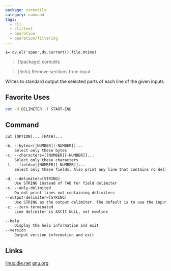 ```yaml
---
package: coreutils
category: command
tags:
  - cli
  - cli/text
  - operation
  - operation/filtering
---
```


`$= dv.el('span',dv.current().file.mtime)`
> [!package] coreutils

> [!info] Remove sections from input

Writes to standard output the selected parts of each line of the given inputs

## Favorite Uses
```sh
cut -d DELIMETER -f START-END
```

## Command
```txt
cut [OPTION]... [PATH]...

-b, --bytes=[[NUMBER][-NUMBER]]...
	Select only these bytes
-c, --characters=[[NUMBER][-NUMBER]]...
	Select only these characters
-f, --fields=[[NUMBER][-NUMBER]]...
	Select only these fields. Also print any line that contains no delimiter character

-d, --delimiter=[STRING]
	Use STRING instead of TAB for field delimiter
-s, --only-delimited
	Do not print lines not containing delimiters
--output-delimiter=[STRING]
	Use STRING as the output delimiter. The default is to use the input delimiter
-z, --zero-terminated
	Line delimiter is ASCII NULL, not newline

--help
	Display the help information and exit 
--version
	Output version information and exit
```

## Links
[linux.die.net](https://linux.die.net/man/1/cut)
[gnu.org](https://www.gnu.org/software/coreutils/manual/html_node/cut-invocation.html#cut-invocation)
